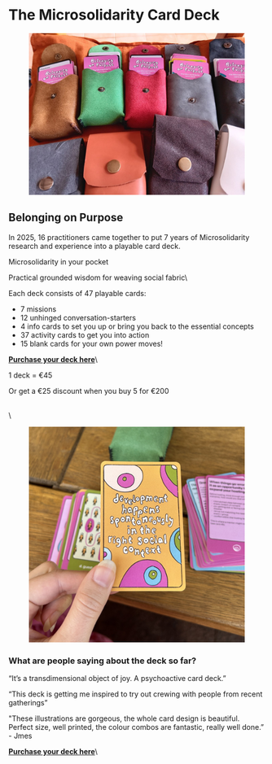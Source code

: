 # The Microsolidarity Card Deck

<figure><img src=".gitbook/assets/pouches.jpeg" alt=""><figcaption></figcaption></figure>

## Belonging on Purpose

In 2025, 16 practitioners came together to put 7 years of Microsolidarity research and experience into a playable card deck.

Microsolidarity in your pocket

Practical grounded wisdom for weaving social fabric\


Each deck consists of 47 playable cards:

* 7 missions
* 12 unhinged conversation-starters
* 4 info cards to set you up or bring you back to the essential concepts
* 37 activity cards to get you into action
* 15 blank cards for your own power moves!



[**Purchase your deck here**](https://opencollective.com/microsolidarity/projects/microsolidarity-card-deck)\


1 deck = €45

Or get a €25 discount when you buy 5 for €200

\
\


<figure><img src=".gitbook/assets/card deck.jpeg" alt=""><figcaption></figcaption></figure>

### What are people saying about the deck so far?

“It’s a transdimensional object of joy. A psychoactive card deck.”

“This deck is getting me inspired to try out crewing with people from recent gatherings”

"These illustrations are gorgeous, the whole card design is beautiful. Perfect size, well printed, the colour combos are fantastic, really well done.” - Jmes







[**Purchase your deck here**](https://opencollective.com/microsolidarity/projects/microsolidarity-card-deck)\
